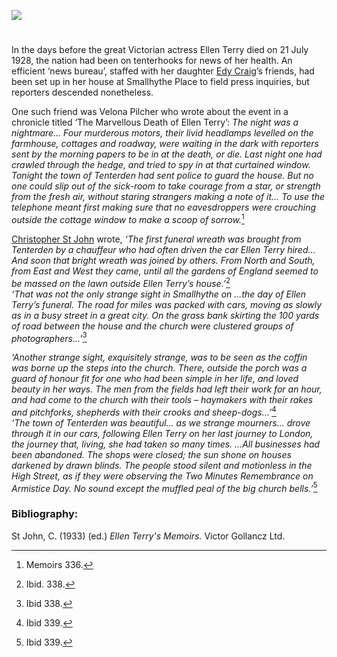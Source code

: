 <a href="https://www.kent-maps.online"><img src="https://kent-map.github.io/mdpress/juncture/ve-button.png"></a>
<param ve-config title="Ellen Terry’s funeral, 24 July 1928" author="Carla Danella" layout="vtl" banner="https://upload.wikimedia.org/wikipedia/commons/0/02/Small_Hythe_Place_-_geograph.org.uk_-_171263.jpg">

<param ve-entity eid="Q614560" aliases="Tenterden">
<param ve-entity eid="Q3486845" aliases="SmallHythe">
<param ve-entity eid="Q7543679" aliases="Smallhythe Place">

#

In the days before the great Victorian actress Ellen Terry died on 21 July 1928, the nation had been on tenterhooks for news of her health. An efficient ‘news bureau’, staffed with her daughter [Edy Craig](/20c/20c-craig-biography)’s friends, had been set up in her house at Smallhythe Place to field press inquiries, but reporters descended nonetheless. 
<param ve-image url="https://upload.wikimedia.org/wikipedia/commons/5/51/Hayman_Seleg_Mendelssohn%2C_Ellen_Terry_1886.jpg" label="Ellen Terry, 1886" attribution="Hayman Seleg Mendelssohn, Public domain, via Wikimedia Commons">
<param ve-map center="Q7543679" zoom="15">

One such friend was Velona Pilcher who wrote about the event in a chronicle titled ‘The Marvellous Death of Ellen Terry’:
_The night was a nightmare… Four murderous motors, their livid headlamps levelled on the farmhouse, cottages and roadway, were waiting in the dark with reporters sent by the morning papers to be in at the death, or die. Last night one had crawled through the hedge, and tried to spy in at that curtained window. Tonight the town of Tenterden had sent police to guard the house. But no one could slip out of the sick-room to take courage from a star, or strength from the fresh air, without staring strangers making a note of it… To use the telephone meant first making sure that no eavesdroppers were crouching outside the cottage window to make a scoop of sorrow._[^ref1] 
<param ve-image url="https://upload.wikimedia.org/wikipedia/commons/3/37/The_Woolpack_Hotel%2C_Tenterden_-_geograph.org.uk_-_2123859.jpg" label="Tenterden" attribution="The Woolpack Hotel, Tenterden by Oast House Archive, CC BY-SA 2.0, via Wikimedia Commons">
<param ve-map center="Q614560" zoom="15">

[Christopher St John](20c/20c-st-john-biography) wrote, _‘The first funeral wreath was brought from Tenterden by a chauffeur who had often driven the car Ellen Terry hired… And soon that bright wreath was joined by others. From North and South, from East and West they came, until all the gardens of England seemed to be massed on the lawn outside Ellen Terry’s house.’_[^ref2]    
_‘That was not the only strange sight in Smallhythe on …the day of Ellen Terry’s funeral. The road for miles was packed with cars, moving as slowly as in a busy street in a great city. On the grass bank skirting the 100 yards of road between the house and the church were clustered groups of photographers…’_[^ref3] 
<param ve-map center="Q614560" zoom="15">
<param ve-map center="Q3486845" zoom="15">

_‘Another strange sight, exquisitely strange, was to be seen as the coffin was borne up the steps into the church. There, outside the porch was a guard of honour fit for one who had been simple in her life, and loved beauty in her ways. The men from the fields had left their work for an hour, and had come to the church with their tools – haymakers with their rakes and pitchforks, shepherds with their crooks and sheep-dogs…’_[^ref4]    
_‘The town of Tenterden was beautiful… as we strange mourners… drove through it in our cars, following Ellen Terry on her last journey to London, the journey that, living, she had taken so many times. …All businesses had been abandoned. The shops were closed; the sun shone on houses darkened by drawn blinds. The people stood silent and motionless in the High Street, as if they were observing the Two Minutes Remembrance on Armistice Day. No sound except the muffled peal of the big church bells.’_[^ref5] 
<param ve-map primary center="Q614560" zoom="15">

[^ref1]: Memoirs 336.  
[^ref2]: Ibid. 338.  
[^ref3]: Ibid 338.  
[^ref4]: Ibid 339.  
[^ref5]: Ibid 339.  


### Bibliography:

St John, C. (1933) (ed.) _Ellen Terry's Memoirs._ Victor Gollancz Ltd.

